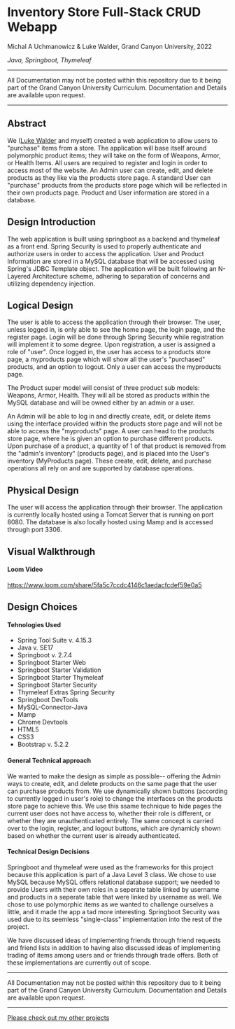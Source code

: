 # Inventory Store Full-Stack CRUD Webapp
Michal A Uchmanowicz & Luke Walder, Grand Canyon University, 2022

*Java, Springboot, Thymeleaf*

___

All Documentation may not be posted within this repository due to it being part of the Grand Canyon University Curriculum. Documentation and Details are available upon request. 

___

## Abstract

We ([Luke Walder](https://github.com/lw0545/) and myself) created a web application to allow users to "purchase" items from a store. The application will base itself around polymorphic product items; they will take on the form of Weapons, Armor, or Health Items. All users are required to register and login in order to access most of the website. An Admin user can create, edit, and delete products as they like via the products store page. A standard User can "purchase" products from the products store page which will be reflected in their own products page. Product and User information are stored in a database.

## Design Introduction

The web application is built using springboot as a backend and thymeleaf as a front end. Spring Security is used to properly authenticate and authorize users in order to access the application. User and Product Information are stored in a MySQL database that will be accessed using Spring's JDBC Template object. The application will be built following an N-Layered Architecture scheme, adhering to separation of concerns and utilizing dependency injection.

## Logical Design

The user is able to access the application through their browser. The user, unless logged in, is only able to see the home page, the login page, and the register page. Login will be done through Spring Security while registration will implement it to some degree. Upon registration, a user is assigned a role of "user". Once logged in, the user has access to a products store page, a myproducts page which will show all the user's "purchased" products, and an option to logout. Only a user can access the myproducts page. 

The Product super model will consist of three product sub models: Weapons, Armor, Health. They will all be stored as products within the MySQL database and will be owned either by an admin or a user. 

An Admin will be able to log in and directly create, edit, or delete items using the interface provided within the products store page and will not be able to access the "myproducts" page. A user can head to the products store page, where he is given an option to purchase different products. Upon purchase of a product, a quantity of 1 of that product is removed from the "admin's inventory" (products page), and is placed into the User's inventory (MyProducts page). These create, edit, delete, and purchase operations all rely on and are supported by database operations.

## Physical Design

The user will access the application through their browser. The application is currently locally hosted using a Tomcat Server that is running on port 8080. The database is also locally hosted using Mamp and is accessed through port 3306.

## Visual Walkthrough
#### Loom Video

https://www.loom.com/share/5fa5c7ccdc4146c1aedacfcdef59e0a5

## Design Choices

#### Tehnologies Used

- Spring Tool Suite v. 4.15.3 
- Java v. SE17  
- Springboot v. 2.7.4 
- Springboot Starter Web  
- Springboot Starter Validation 
- Springboot Starter Thymeleaf  
- Springboot Starter Security 
- Thymeleaf Extras Spring Security  
- Springboot DevTools 
- MySQL-Connector-Java  
- Mamp  
- Chrome Devtools 
- HTML5 
- CSS3  
- Bootstrap v. 5.2.2  

#### General Technical approach

We wanted to make the design as simple as possible-- offering the Admin ways to create, edit, and delete products on the same page that the user can purchase products from. We use dynamically shown buttons (according to currently logged in user's role) to change the interfaces on the products store page to achieve this. We use this ssame technique to hide pages the current user does not have access to, whether their role is different, or whether they are unauthenticated entirely. The same concept is carried over to the login, register, and logout buttons, which are dynamicly shown based on whether the current user is already authenticated.

#### Technical Design Decisions

Springboot and thymeleaf were used as the frameworks for this project because this application is part of a Java Level 3 class. We chose to use MySQL because MySQL offers relational database support; we needed to provide Users with their own roles in a seperate table linked by username and products in a seperate table that were linked by username as well. We chose to use polymorphic items as we wanted to challenge ourselves a little, and it made the app a tad more interesting. Springboot Security was used due to its seemless "single-class" implementation into the rest of the project.

We have discussed ideas of implementing friends through friend requests and friend lists in addition to having also discussed ideas of implementing trading of items among users and or friends through trade offers. Both of these implementations are currently out of scope.

___

All Documentation may not be posted within this repository due to it being part of the Grand Canyon University Curriculum. Documentation and Details are available upon request. 

___
[Please check out my other projects](https://github.com/MikeUchmanowicz/Start-Here)
